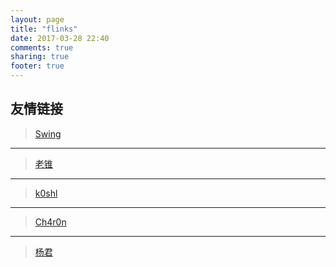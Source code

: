 ```yaml
---
layout: page
title: "flinks"
date: 2017-03-28 22:40
comments: true
sharing: true
footer: true
---
```

## 友情链接

>[Swing](http://bestwing.me) 

---
>[老锥](http://www.bodkin.ren)

---
>[k0shl](http://whereisk0shl.top)

---
>[Ch4r0n](http://www.sweetear.cn)

---
>[杨君](http://blog.imjun.net)
